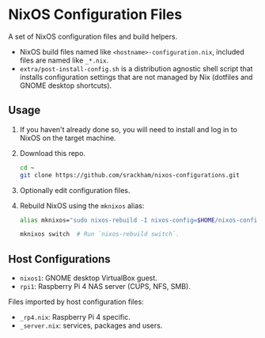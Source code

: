 # NixOS Configuration Files

A set of NixOS configuration files and build helpers.

- NixOS build files named like `<hostname>-configuration.nix`, included files are named like `_*.nix`.
- `extra/post-install-config.sh` is a distribution agnostic shell script that installs configuration settings that are not managed by Nix (dotfiles and GNOME desktop shortcuts).


## Usage
1. If you haven't already done so, you will need to install and log in to NixOS on the target machine.

2. Download this repo.
    ```sh
    cd ~
    git clone https://github.com/srackham/nixos-configurations.git
    ```
3. Optionally edit configuration files.
4. Rebuild NixOS using the `mknixos` alias:
    ```sh
    alias mknixos="sudo nixos-rebuild -I nixos-config=$HOME/nixos-configurations/$HOST-configuration.nix"

    mknixos switch  # Run `nixos-rebuild switch`.
    ```


## Host Configurations
- `nixos1`: GNOME desktop VirtualBox guest.
- `rpi1`: Raspberry Pi 4 NAS server (CUPS, NFS, SMB).

Files imported by host configuration files:

- `_rp4.nix`: Raspberry Pi 4 specific.
- `_server.nix`: services, packages and users.